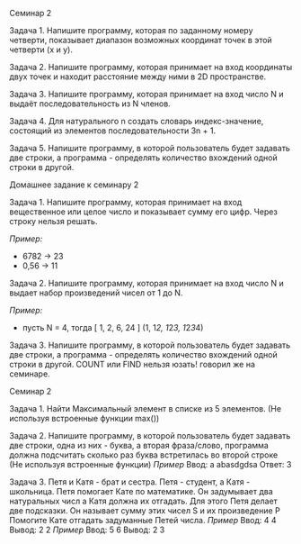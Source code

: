Семинар 2

Задача 1. Напишите программу, которая по заданному номеру четверти, 
показывает диапазон возможных координат точек в этой четверти (x и y).

Задача 2. Напишите программу, которая принимает на вход координаты двух точек 
и находит расстояние между ними в 2D пространстве. 

Задача 3. Напишите программу, которая принимает на вход число N 
и выдаёт последовательность из N членов.

Задача 4. Для натурального n создать словарь индекс-значение, 
состоящий из элементов последовательности 3n + 1.

Задача 5. Напишите программу, в которой пользователь будет задавать две строки, 
а программа - определять количество вхождений одной строки в другой.

Домашнее задание к семинару 2

Задача 1. Напишите программу, которая принимает на вход вещественное или целое число и показывает сумму его цифр. Через строку нельзя решать.

*Пример:*

- 6782 -> 23
- 0,56 -> 11

Задача 2. Напишите программу, которая принимает на вход число N и выдает набор произведений чисел от 1 до N.

*Пример:*

- пусть N = 4, тогда [ 1, 2, 6, 24 ] (1, 1*2, 1*2*3, 1*2*3*4)

Задача 3. Напишите программу, в которой пользователь будет задавать две строки, а программа - определять количество вхождений одной строки в другой. COUNT или FIND нельзя юзать! говорил же на семинаре.

Семинар 2

Задача 1. Найти Максимальный элемент в списке из 5 элементов. 
(Не используя встроенные функции max())

Задача 2. Напишите программу, в которой пользователь будет задавать две строки,
одна из них - буква, а вторая фраза/слово, программа должна подсчитать сколько
раз буква встретилась во второй строке
(Не используя встроенные функции)
*Пример*
Ввод:
a
abasdgdsa
Ответ: 3

Задача 3. Петя и Катя - брат и сестра. Петя - студент, а Катя - школьница. Петя помогает Кате по математике.
Он задумывает два натуральных числ а Катя должна их отгадать.
Для этого Петя делает две подсказки. Он называет сумму этих чисел S и их произведение Р
Помогите Кате отгадать задуманные Петей числа.
*Пример*
Ввод: 4 4
Вывод: 2 2
*Пример*
Ввод: 5 6
Вывод: 2 3